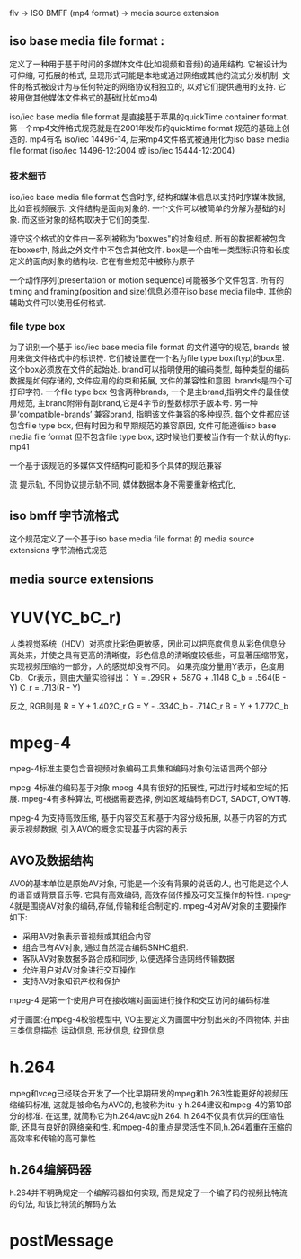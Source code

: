 flv ->  ISO BMFF (mp4 format) -> media source extension


## iso base media file format :
定义了一种用于基于时间的多媒体文件(比如视频和音频)的通用结构. 它被设计为可伸缩, 可拓展的格式, 呈现形式可能是本地或通过网络或其他的流式分发机制. 文件的格式被设计为与任何特定的网络协议相独立的, 以对它们提供通用的支持. 它被用做其他媒体文件格式的基础(比如mp4)

iso/iec base media file format 是直接基于苹果的quickTime container format. 第一个mp4文件格式规范就是在2001年发布的quicktime format 规范的基础上创造的. mp4有名 iso/iec 14496-14, 后来mp4文件格式被通用化为iso base media file format (iso/iec 14496-12:2004 或 iso/iec 15444-12:2004)

### 技术细节

iso/iec base media file format 包含时序, 结构和媒体信息以支持时序媒体数据, 比如音视频展示. 文件结构是面向对象的. 一个文件可以被简单的分解为基础的对象. 而这些对象的结构取决于它们的类型.

遵守这个格式的文件由一系列被称为“boxwes"的对象组成. 所有的数据都被包含在boxes中, 除此之外文件中不包含其他文件. box是一个由唯一类型标识符和长度定义的面向对象的结构块. 它在有些规范中被称为原子

一个动作序列(presentation or motion sequence)可能被多个文件包含. 所有的timing and framing(position and size)信息必须在iso base media file中. 其他的辅助文件可以使用任何格式.

### file type box 
为了识别一个基于 iso/iec base media file format 的文件遵守的规范, brands 被用来做文件格式中的标识符. 它们被设置在一个名为file type box(ftyp)的box里.这个box必须放在文件的起始处. brand可以指明使用的编码类型, 每种类型的编码数据是如何存储的, 文件应用的约束和拓展, 文件的兼容性和意图. brands是四个可打印字符. 一个file type box 包含两种brands, 一个是主brand,指明文件的最佳使用规范, 主brand附带有副brand,它是4字节的整数标示子版本号. 另一种是‘compatible-brands’ 兼容brand, 指明该文件兼容的多种规范. 每个文件都应该包含file type box, 但有时因为和早期规范的兼容原因, 文件可能遵循iso base media file format 但不包含file type box, 这时候他们要被当作有一个默认的ftyp: mp41

一个基于该规范的多媒体文件结构可能和多个具体的规范兼容

流
提示轨, 不同协议提示轨不同, 媒体数据本身不需要重新格式化, 

## iso bmff 字节流格式

这个规范定义了一个基于iso base media file format 的 media source extensions 字节流格式规范

## media source extensions



# YUV(YC_bC_r)

人类视觉系统（HDV）对亮度比彩色更敏感，因此可以把亮度信息从彩色信息分离处来，并使之具有更高的清晰度，彩色信息的清晰度较低些，可显著压缩带宽，实现视频压缩的一部分，人的感觉却没有不同。
如果亮度分量用Y表示，色度用Cb，Cr表示，则由大量实验得出：
Y = .299R + .587G + .114B
C_b = .564(B - Y)
C_r = .713(R - Y)

反之, RGB则是
R = Y + 1.402C_r
G = Y - .334C_b - .714C_r
B = Y + 1.772C_b

# mpeg-4 
mpeg-4标准主要包含音视频对象编码工具集和编码对象句法语言两个部分

mpeg-4标准的编码基于对象
mpeg-4具有很好的拓展性, 可进行时域和空域的拓展.
mpeg-4有多种算法, 可根据需要选择, 例如区域编码有DCT, SADCT, OWT等.

mpeg-4 为支持高效压缩, 基于内容交互和基于内容分级拓展, 以基于内容的方式表示视频数据, 引入AVO的概念实现基于内容的表示

## AVO及数据结构
AVO的基本单位是原始AV对象, 可能是一个没有背景的说话的人, 也可能是这个人的语音或背景音乐等. 它具有高效编码, 高效存储传播及可交互操作的特性.
mpeg-4就是围绕AV对象的编码,存储,传输和组合制定的. mpeg-4对AV对象的主要操作如下:
- 采用AV对象表示音视频或其组合内容
- 组合已有AV对象, 通过自然混合编码SNHC组织.
- 客队AV对象数据多路合成和同步, 以便选择合适网络传输数据
- 允许用户对AV对象进行交互操作
- 支持AV对象知识产权和保护

mpeg-4 是第一个使用户可在接收端对画面进行操作和交互访问的编码标准

对于画面:在mpeg-4校验模型中, VO主要定义为画面中分割出来的不同物体, 并由三类信息描述: 运动信息, 形状信息, 纹理信息

# h.264
mpeg和vceg已经联合开发了一个比早期研发的mpeg和h.263性能更好的视频压缩编码标准, 这就是被命名为AVC的,也被称为itu-y h.264建议和mpeg-4的第10部分的标准. 在这里, 就简称它为h.264/avc或h.264.
h.264不仅具有优异的压缩性能, 还具有良好的网络亲和性. 
和mpeg-4的重点是灵活性不同,h.264着重在压缩的高效率和传输的高可靠性

## h.264编解码器
h.264并不明确规定一个编解码器如何实现, 而是规定了一个编了码的视频比特流的句法, 和该比特流的解码方法

# postMessage


